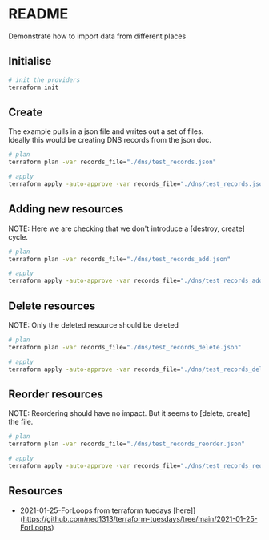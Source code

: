 # README

Demonstrate how to import data from different places

## Initialise

```sh
# init the providers
terraform init
```

## Create

The example pulls in a json file and writes out a set of files.  
Ideally this would be creating DNS records from the json doc.  

```sh
# plan
terraform plan -var records_file="./dns/test_records.json"

# apply 
terraform apply -auto-approve -var records_file="./dns/test_records.json"
```

## Adding new resources

NOTE: Here we are checking that we don't introduce a [destroy, create] cycle.  

```sh
# plan
terraform plan -var records_file="./dns/test_records_add.json"

# apply 
terraform apply -auto-approve -var records_file="./dns/test_records_add.json"
```

## Delete resources

NOTE: Only the deleted resource should be deleted  

```sh
# plan
terraform plan -var records_file="./dns/test_records_delete.json"

# apply 
terraform apply -auto-approve -var records_file="./dns/test_records_delete.json"
```

## Reorder resources

NOTE: Reordering should have no impact. But it seems to [delete, create] the file.  

```sh
# plan
terraform plan -var records_file="./dns/test_records_reorder.json"

# apply 
terraform apply -auto-approve -var records_file="./dns/test_records_reorder.json"
```

## Resources

* 2021-01-25-ForLoops from terraform tuedays [here]](https://github.com/ned1313/terraform-tuesdays/tree/main/2021-01-25-ForLoops)  
